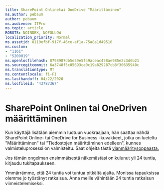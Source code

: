 ```yaml
---
title: SharePoint Onlinetai OneDrive "Määrittäminen"
ms.author: pebaum
author: pebaum
ms.audience: ITPro
ms.topic: article
ROBOTS: NOINDEX, NOFOLLOW
localization_priority: Normal
ms.assetid: 8110efbf-917f-46ce-af1a-75a8a1d49510
ms.custom:
- "1161"
- "5200019"
ms.openlocfilehash: 8798987db5e39e5f49aceac458ae985e2c3d6b21
ms.sourcegitcommit: 6a3748f5c05693ca0c19a829287cb8f30635940c
ms.translationtype: MT
ms.contentlocale: fi-FI
ms.lasthandoff: 04/22/2020
ms.locfileid: "43787367"
---
```

# <a name="sharepoint-online-or-onedrive-setting-up"></a>SharePoint Onlinen tai OneDriven määrittäminen

Kun käyttäjä lisätään aiemmin luotuun vuokraajaan, hän saattaa nähdä SharePoint Online- tai OneDrive for Business -kuvakkeet, jotka on lueteltu "Määrittäminen" tai "Tiedostojen määrittäminen edelleen", kunnes valmisteluprosessi on valmisteltu. Saat ohjeita tästä [vianmääritysoppaasta.](https://docs.microsoft.com/sharepoint/support/sites/troubleshooting-guide-for-sites-stopped-at-provisioning)

Jos tämän ongelman ensimmäisestä näkemästäsi on kulunut yli 24 tuntia, kirjaudu tukitapaukseen.

Ymmärrämme, että 24 tuntia voi tuntua pitkältä ajalta. Monissa tapauksissa olemme jo työstänyt ratkaisua. Anna meille vähintään 24 tuntia ratkaisun viimeistelemiseksi.
